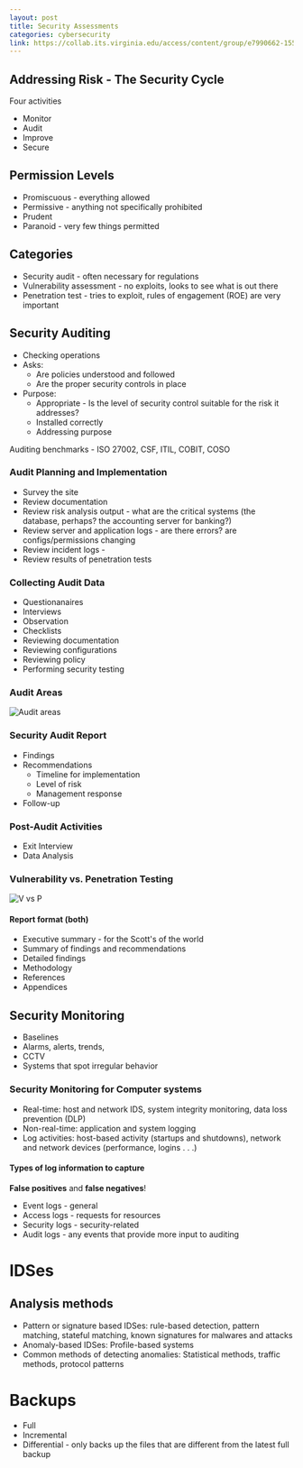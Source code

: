 ```yaml
---
layout: post
title: Security Assessments
categories: cybersecurity
link: https://collab.its.virginia.edu/access/content/group/e7990662-1551-41b1-99bd-0539849f7d83/CS3710_Week7.pdf
---
```


## Addressing Risk - The Security Cycle

Four activities

- Monitor
- Audit
- Improve
- Secure

## Permission Levels

- Promiscuous - everything allowed
- Permissive - anything not specifically prohibited
- Prudent
- Paranoid - very few things permitted

## Categories

- Security audit - often necessary for regulations
- Vulnerability assessment - no exploits, looks to see what is out there
- Penetration test - tries to exploit, rules of engagement (ROE) are very important

## Security Auditing

- Checking operations
- Asks:
  - Are policies understood and followed
  - Are the proper security controls in place
- Purpose:
  - Appropriate - Is the level of security control suitable for the risk it addresses?
  - Installed correctly
  - Addressing purpose

Auditing benchmarks - ISO 27002, CSF, ITIL, COBIT, COSO

### Audit Planning and Implementation

- Survey the site
- Review documentation
- Review risk analysis output - what are the critical systems (the database, perhaps? the accounting server for banking?)
- Review server and application logs - are there errors? are configs/permissions changing
- Review incident logs -
- Review results of penetration tests

### Collecting Audit Data

- Questionanaires
- Interviews
- Observation
- Checklists
- Reviewing documentation
- Reviewing configurations
- Reviewing policy
- Performing security testing

### Audit Areas

![Audit areas](https://i.imgur.com/CZgDv5f.png)

### Security Audit Report

- Findings
- Recommendations
  - Timeline for implementation
  - Level of risk
  - Management response
- Follow-up

### Post-Audit Activities 

* Exit Interview 
* Data Analysis 

### Vulnerability vs. Penetration Testing

![V vs P](https://i.imgur.com/DPgtfq6.png)

#### Report format (both)

- Executive summary - for the Scott's of the world
- Summary of findings and recommendations
- Detailed findings
- Methodology
- References
- Appendices

## Security Monitoring

- Baselines
- Alarms, alerts, trends,
- CCTV
- Systems that spot irregular behavior

### Security Monitoring for Computer systems

- Real-time: host and network IDS, system integrity monitoring, data loss prevention (DLP)
- Non-real-time: application and system logging
- Log activities: host-based activity (startups and shutdowns), network and network devices (performance, logins . . .)

#### Types of log information to capture

**False positives** and **false negatives**! 

- Event logs - general
- Access logs - requests for resources
- Security logs - security-related
- Audit logs - any events that provide more input to auditing

# IDSes

## Analysis methods

- Pattern or signature based IDSes: rule-based detection, pattern matching, stateful matching, known signatures for malwares and attacks
- Anomaly-based IDSes: Profile-based systems
- Common methods of detecting anomalies: Statistical methods, traffic methods, protocol patterns

# Backups

- Full
- Incremental
- Differential - only backs up the files that are different from the latest full backup
